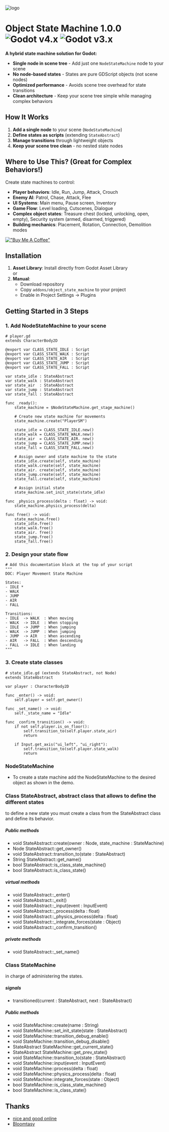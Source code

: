 ![logo](logo.png)

# Object State Machine 1.0.0 ![Godot v4.x](https://img.shields.io/badge/Godot-v4.x-%23478cbf) ![Godot v3.x](https://img.shields.io/badge/Godot-v3.x-%23478cbf)

**A hybrid state machine solution for Godot:**  
- **Single node in scene tree** - Add just one `NodeStateMachine` node to your scene
- **No node-based states** - States are pure GDScript objects (not scene nodes)
- **Optimized performance** - Avoids scene tree overhead for state transitions
- **Clean architecture** - Keep your scene tree simple while managing complex behaviors

## How It Works
1. **Add a single node** to your scene (`NodeStateMachine`)
2. **Define states as scripts** (extending `StateAbstract`)
3. **Manage transitions** through lightweight objects
4. **Keep your scene tree clean** - no nested state nodes

## Where to Use This? (Great for Complex Behaviors!)
Create state machines to control:
- **Player behaviors**: Idle, Run, Jump, Attack, Crouch
- **Enemy AI**: Patrol, Chase, Attack, Flee
- **UI Systems**: Main menu, Pause screen, Inventory
- **Game Flow**: Level loading, Cutscenes, Dialogue
- **Complex object states**: Treasure chest (locked, unlocking, open, empty), Security system (armed, disarmed, triggered)
- **Building mechanics**: Placement, Rotation, Connection, Demolition modes

[!["Buy Me A Coffee"](coffee.png)](https://ko-fi.com/lowlevel1989)

## Installation
1. **Asset Library**: Install directly from Godot Asset Library  
   or  
2. **Manual**:  
   - Download repository
   - Copy `addons/object_state_machine` to your project
   - Enable in Project Settings → Plugins

## Getting Started in 3 Steps

### 1. Add NodeStateMachine to your scene
```gdscript
# player.gd
extends CharacterBody2D

@export var CLASS_STATE_IDLE : Script
@export var CLASS_STATE_WALK : Script
@export var CLASS_STATE_AIR  : Script
@export var CLASS_STATE_JUMP : Script
@export var CLASS_STATE_FALL : Script

var state_idle : StateAbstract
var state_walk : StateAbstract
var state_air  : StateAbstract
var state_jump : StateAbstract
var state_fall : StateAbstract

func _ready():
    state_machine = $NodeStateMachine.get_stage_machine()

    # Create new state machine for movements
    state_machine.create("PlayerSM")

    state_idle = CLASS_STATE_IDLE.new()
    state_walk = CLASS_STATE_WALK.new()
    state_air  = CLASS_STATE_AIR. new()
    state_jump = CLASS_STATE_JUMP.new()
    state_fall = CLASS_STATE_FALL.new()

    # Assign owner and state machine to the state
    state_idle.create(self, state_machine)
    state_walk.create(self, state_machine)
    state_air. create(self, state_machine)
    state_jump.create(self, state_machine)
    state_fall.create(self, state_machine)

    # Assign initial state
    state_machine.set_init_state(state_idle)

func _physics_process(delta : float) -> void:
    state_machine.physics_process(delta)

func free() -> void:
    state_machine.free()
    state_idle.free()
    state_walk.free()
    state_air. free()
    state_jump.free()
    state_fall.free()
```

### 2. Design your state flow
```gdscript
# Add this documentation block at the top of your script
"""
DOC: Player Movement State Machine

States:
- IDLE *
- WALK
- JUMP
- AIR
- FALL

Transitions:
- IDLE  -> WALK  : When moving
- WALK  -> IDLE  : When stopping
- IDLE  -> JUMP  : When jumping
- WALK  -> JUMP  : When jumping
- JUMP  -> AIR   : When ascending
- AIR   -> FALL  : When descending
- FALL  -> IDLE  : When landing
"""
```

### 3. Create state classes
```gdscript
# state_idle.gd (extends StateAbstract, not Node)
extends StateAbstract

var player : CharacterBody2D

func _enter() -> void:
    self.player = self.get_owner()

func _set_name() -> void:
    self._state_name = "Idle"

func _confirm_transition() -> void:
    if not self.player.is_on_floor():
        self.transition_to(self.player.state_air)
        return

    if Input.get_axis("ui_left", "ui_right"):
        self.transition_to(self.player.state_walk)
        return
```

### NodeStateMachine

- To create a state machine add the NodeStateMachine to the desired object as shown in the demo.

### Class StateAbstract, abstract class that allows to define the different states

to define a new state you must create a class from the StateAbstract class and define its behavior.

##### Public methods
- void    StateAbstract::create(owner : Node, state_machine : StateMachine)
- Node    StateAbstract::get_owner()
- void    StateAbstract::transition_to(state : StateAbstract)
- String  StateAbstract::get_name()
- bool    StateAbstract::is_class_state_machine()
- bool    StateAbstract::is_class_state()

##### virtual methods
- void    StateAbstract::_enter()
- void    StateAbstract::_exit()
- void    StateAbstract::_input(event : InputEvent)
- void    StateAbstract::_process(delta : float)
- void    StateAbstract::_physics_process(delta : float)
- void    StateAbstract::_integrate_forces(state : Object)
- void    StateAbstract::_confirm_transition()

##### private methods
- void    StateAbstract::_set_name()

### Class StateMachine
in charge of administering the states.

##### signals
- transitioned(current : StateAbstract, next : StateAbstract)

##### Public methods
- void           StateMachine::create(name : String)
- void           StateMachine::set_init_state(state : StateAbstract)
- void           StateMachine::transition_debug_enable()
- void           StateMachine::transition_debug_disable()
- StateAbstract  StateMachine::get_current_state()
- StateAbstract  StateMachine::get_prev_state()
- void           StateMachine::transition_to(state : StateAbstract)
- void           StateMachine::input(event : InputEvent)
- void           StateMachine::process(delta : float)
- void           StateMachine::physics_process(delta : float)
- void           StateMachine::integrate_forces(state : Object)
- bool           StateMachine::is_class_state_machine()
- bool           StateMachine::is_class_state()

## Thanks
- [nice and good online](https://github.com/niceandgoodonline)
- [Bloomtasy](https://instagram.com/airi_magikal)
